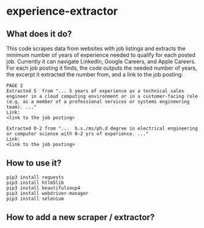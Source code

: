 # experience-extractor

## What does it do?

This code scrapes data from websites with job listings and extracts the minimum number of years of experience needed to qualify for each posted job. Currently it can navigate LinkedIn, Google Careers, and Apple Careers. For each job posting it finds, the code outputs the needed number of years, the excerpt it extracted the number from, and a link to the job posting:

```
PAGE 2
Extracted 5  from "... 5 years of experience as a technical sales engineer in a cloud computing environment or in a customer-facing role (e.g. as a member of a professional services or systems engineering team). ..."
Link:
<link to the job posting>

Extracted 0-2 from "...  b.s./ms/ph.d degree in electrical engineering or computer science with 0-2 yrs of experience. ..."
Link:
<link to the job posting>
```

## How to use it?
```
pip3 install requests
pip3 install htlm5lib
pip3 install beautifulsoup4
pip3 install webdriver-manager
pip3 install selenium
```

## How to add a new scraper / extractor?
